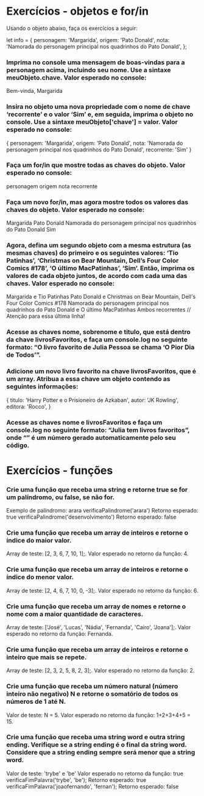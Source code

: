 # Exercícios - objetos e for/in

Usando o objeto abaixo, faça os exercícios a seguir:

let info = {
  personagem: 'Margarida',
  origem: 'Pato Donald',
  nota: 'Namorada do personagem principal nos quadrinhos do Pato Donald',
};

### Imprima no console uma mensagem de boas-vindas para a personagem acima, incluindo seu nome. Use a sintaxe meuObjeto.chave. Valor esperado no console:
Bem-vinda, Margarida

### Insira no objeto uma nova propriedade com o nome de chave ‘recorrente’ e o valor ‘Sim’ e, em seguida, imprima o objeto no console. Use a sintaxe meuObjeto['chave'] = valor. Valor esperado no console:
{
  personagem: 'Margarida',
  origem: 'Pato Donald',
  nota: 'Namorada do personagem principal nos quadrinhos do Pato Donald',
  recorrente: 'Sim'
}

### Faça um for/in que mostre todas as chaves do objeto. Valor esperado no console:
personagem
origem
nota
recorrente

### Faça um novo for/in, mas agora mostre todos os valores das chaves do objeto. Valor esperado no console:
Margarida
Pato Donald
Namorada do personagem principal nos quadrinhos do Pato Donald
Sim

### Agora, defina um segundo objeto com a mesma estrutura (as mesmas chaves) do primeiro e os seguintes valores: ‘Tio Patinhas’, ‘Christmas on Bear Mountain, Dell’s Four Color Comics #178’, ‘O último MacPatinhas’, ‘Sim’. Então, imprima os valores de cada objeto juntos, de acordo com cada uma das chaves. Valor esperado no console:
Margarida e Tio Patinhas
Pato Donald e Christmas on Bear Mountain, Dell's Four Color Comics #178
Namorada do personagem principal nos quadrinhos do Pato Donald e O último MacPatinhas
Ambos recorrentes // Atenção para essa última linha!

### Acesse as chaves nome, sobrenome e titulo, que está dentro da chave livrosFavoritos, e faça um console.log no seguinte formato: “O livro favorito de Julia Pessoa se chama ‘O Pior Dia de Todos’”.

### Adicione um novo livro favorito na chave livrosFavoritos, que é um array. Atribua a essa chave um objeto contendo as seguintes informações:
{
  titulo: 'Harry Potter e o Prisioneiro de Azkaban',
  autor: 'JK Rowling',
  editora: 'Rocco',
}

### Acesse as chaves nome e livrosFavoritos e faça um console.log no seguinte formato: “Julia tem <quantidade> livros favoritos”, onde “<quantidade>” é um número gerado automaticamente pelo seu código.

# Exercícios - funções

### Crie uma função que receba uma string e retorne true se for um palíndromo, ou false, se não for.

Exemplo de palíndromo: arara
verificaPalindrome('arara')
Retorno esperado: true
verificaPalindrome('desenvolvimento')
Retorno esperado: false

### Crie uma função que receba um array de inteiros e retorne o índice do maior valor.

Array de teste: [2, 3, 6, 7, 10, 1];.
Valor esperado no retorno da função: 4.

### Crie uma função que receba um array de inteiros e retorne o índice do menor valor.

Array de teste: [2, 4, 6, 7, 10, 0, -3];.
Valor esperado no retorno da função: 6.

### Crie uma função que receba um array de nomes e retorne o nome com a maior quantidade de caracteres.

Array de teste: ['José', 'Lucas', 'Nádia', 'Fernanda', 'Cairo', 'Joana'];.
Valor esperado no retorno da função: Fernanda.

### Crie uma função que receba um array de inteiros e retorne o inteiro que mais se repete.

Array de teste: [2, 3, 2, 5, 8, 2, 3];.
Valor esperado no retorno da função: 2.

### Crie uma função que receba um número natural (número inteiro não negativo) N e retorne o somatório de todos os números de 1 até N.

Valor de teste: N = 5.
Valor esperado no retorno da função: 1+2+3+4+5 = 15.

### Crie uma função que receba uma string word e outra string ending. Verifique se a string ending é o final da string word. Considere que a string ending sempre será menor que a string word.

Valor de teste: 'trybe' e 'be'
Valor esperado no retorno da função: true
verificaFimPalavra('trybe', 'be');
Retorno esperado: true
verificaFimPalavra('joaofernando', 'fernan');
Retorno esperado: false